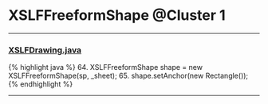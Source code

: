 # XSLFFreeformShape @Cluster 1

***

### [XSLFDrawing.java](https://searchcode.com/codesearch/view/97406826/)
{% highlight java %}
64. XSLFFreeformShape shape = new XSLFFreeformShape(sp, _sheet);
65. shape.setAnchor(new Rectangle());
{% endhighlight %}

***

